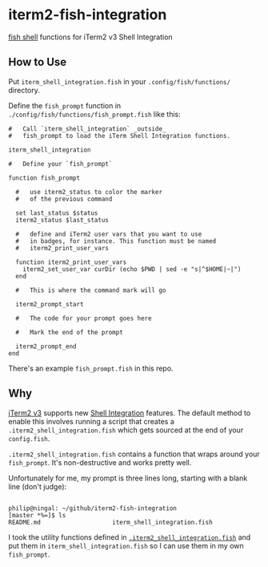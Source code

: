 # iterm2-fish-integration

[fish shell][fish] functions for iTerm2 v3 Shell Integration

## How to Use

Put `iterm_shell_integration.fish` in your `.config/fish/functions/` directory.

Define the `fish_prompt` function in  `./config/fish/functions/fish_prompt.fish`
like this:


```
#   Call `iterm_shell_integration` _outside_
#   fish_prompt to load the iTerm Shell Integration functions.

iterm_shell_integration

#   Define your `fish_prompt`

function fish_prompt

  #   use iterm2_status to color the marker
  #   of the previous command

  set last_status $status
  iterm2_status $last_status

  #   define and iTerm2 user vars that you want to use
  #   in badges, for instance. This function must be named
  #   iterm2_print_user_vars

  function iterm2_print_user_vars
    iterm2_set_user_var curDir (echo $PWD | sed -e "s|^$HOME|~|")
  end

  #   This is where the command mark will go

  iterm2_prompt_start

  #   The code for your prompt goes here

  #   Mark the end of the prompt

  iterm2_prompt_end
end
```

There's an example `fish_prompt.fish` in this repo.



## Why

[iTerm2 v3][iterm2v3] supports new [Shell Integration][shell_integration] features.
The default method to enable this involves running a script
that creates a `.iterm2_shell_integration.fish` which gets sourced
at the end of your `config.fish`.

`.iterm2_shell_integration.fish` contains a function that wraps
around your `fish_prompt`. It's non-destructive and works pretty well.

Unfortunately for me,
my prompt is three lines long, starting with a blank line (don't judge):

```

philip@ningal: ~/github/iterm2-fish-integration
[master *%=]$ ls
README.md                    iterm_shell_integration.fish
```

I took the utility functions defined in
[`.iterm2_shell_integration.fish`][iterm_fish_fns]
and put them in `iterm_shell_integration.fish`
so I can use them in my own `fish_prompt`.


[fish]: https://fishshell.com/
[iterm2v3]: https://www.iterm2.com/version3.html
[shell_integration]: https://www.iterm2.com/shell_integration.html
[iterm_fish_fns]: https://iterm2.com/misc/fish_startup.in



